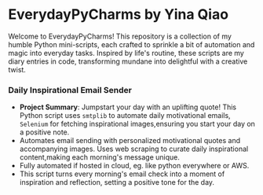 # EverydayPyCharms by Yina Qiao

Welcome to EverydayPyCharms! This repository is a collection of my humble Python mini-scripts, each crafted to sprinkle a bit of automation and magic into everyday tasks. Inspired by life's routine, these scripts are my diary entries in code, transforming mundane into delightful with a creative twist.


### Daily Inspirational Email Sender

- **Project Summary**: Jumpstart your day with an uplifting quote! This Python script uses `smtplib` to automate daily motivational emails, `Selenium` for fetching inspirational images,ensuring you start your day on a positive note. 
- Automates email sending with personalized motivational quotes and accompanying images. Uses web scraping to curate daily inspirational content,making each morning's message unique.
- Fully automated if hosted in cloud, eg. like python everywhere or AWS.
- This script turns every morning's email check into a moment of inspiration and reflection, setting a positive tone for the day.

